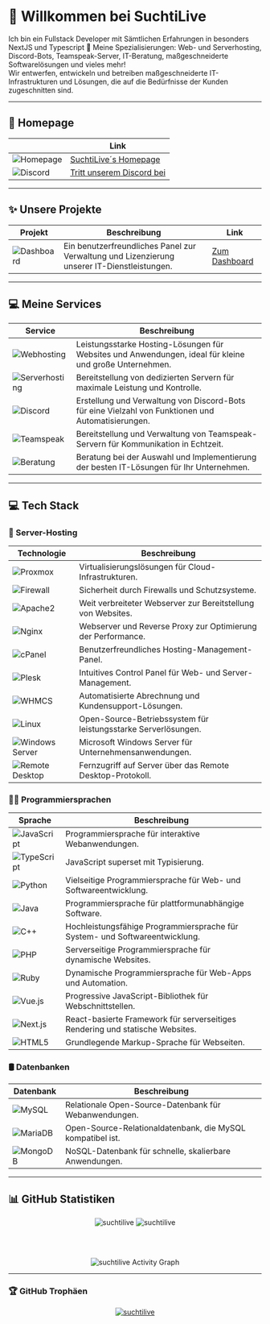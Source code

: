 # 👋 Willkommen bei SuchtiLive 
Ich bin ein Fullstack Developer mit Sämtlichen Erfahrungen in besonders NextJS und Typescript
🧡 Meine Spezialisierungen: Web- und Serverhosting, Discord-Bots, Teamspeak-Server, IT-Beratung, maßgeschneiderte Softwarelösungen und vieles mehr!  
Wir entwerfen, entwickeln und betreiben maßgeschneiderte IT-Infrastrukturen und Lösungen, die auf die Bedürfnisse der Kunden zugeschnitten sind.

---

## 📌 Homepage  
|           | **Link**                                                                 |
|----------------------|--------------------------------------------------------------------------|
| ![Homepage](https://img.shields.io/badge/Homepage-%23FF9C0A.svg?style=for-the-badge&logo=internet-explorer&logoColor=white) | [SuchtiLive´s Homepage](https://www.suchtilive.com) |
| ![Discord](https://img.shields.io/badge/Discord-%2321D1E0.svg?style=for-the-badge&logo=discord&logoColor=white) | [Tritt unserem Discord bei](https://discord.gg/TTcv3PTbUE)

---

## ✨ Unsere Projekte  
| **Projekt**  | **Beschreibung**  | **Link** |
|--------------|-------------------|----------|
| ![Dashboard](https://img.shields.io/badge/License%20Panel-%23FF9C0A.svg?style=for-the-badge&logo=tools&logoColor=white)  | Ein benutzerfreundliches Panel zur Verwaltung und Lizenzierung unserer IT-Dienstleistungen. | [Zum Dashboard](https://dashboard.xtream-itsolutions.com)

---
## 💻 Meine Services  
| **Service** | **Beschreibung** |
|-------------|------------------|
| ![Webhosting](https://img.shields.io/badge/Hosting-%2300A5E5.svg?style=for-the-badge&logo=cloudflare&logoColor=white) | Leistungsstarke Hosting-Lösungen für Websites und Anwendungen, ideal für kleine und große Unternehmen. |
| ![Serverhosting](https://img.shields.io/badge/ServerHosting-%23F7C400.svg?style=for-the-badge&logo=server&logoColor=white) | Bereitstellung von dedizierten Servern für maximale Leistung und Kontrolle. |
| ![Discord](https://img.shields.io/badge/Discord%20Bots-%2321D1E0.svg?style=for-the-badge&logo=discord&logoColor=white) | Erstellung und Verwaltung von Discord-Bots für eine Vielzahl von Funktionen und Automatisierungen. |
| ![Teamspeak](https://img.shields.io/badge/Teamspeak-%2338B1E7.svg?style=for-the-badge&logo=teamspeak&logoColor=white) | Bereitstellung und Verwaltung von Teamspeak-Servern für Kommunikation in Echtzeit. |
| ![Beratung](https://img.shields.io/badge/IT%20Consulting-%234A90E2.svg?style=for-the-badge&logo=consulting&logoColor=white) | Beratung bei der Auswahl und Implementierung der besten IT-Lösungen für Ihr Unternehmen. |

---

## 💻 Tech Stack  
### 📡 Server-Hosting
| **Technologie** | **Beschreibung** |
|-----------------|------------------|
| ![Proxmox](https://img.shields.io/badge/Proxmox-%2361A2D1.svg?style=for-the-badge&logo=proxmox&logoColor=white) | Virtualisierungslösungen für Cloud-Infrastrukturen. |
| ![Firewall](https://img.shields.io/badge/Firewall-%23F44336.svg?style=for-the-badge&logo=firewall&logoColor=white) | Sicherheit durch Firewalls und Schutzsysteme. |
| ![Apache2](https://img.shields.io/badge/Apache2-%23D22128.svg?style=for-the-badge&logo=apache&logoColor=white) | Weit verbreiteter Webserver zur Bereitstellung von Websites. |
| ![Nginx](https://img.shields.io/badge/Nginx-%23000000.svg?style=for-the-badge&logo=nginx&logoColor=white) | Webserver und Reverse Proxy zur Optimierung der Performance. |
| ![cPanel](https://img.shields.io/badge/cPanel-%23FF9C0A.svg?style=for-the-badge&logo=cpanel&logoColor=white) | Benutzerfreundliches Hosting-Management-Panel. |
| ![Plesk](https://img.shields.io/badge/Plesk-%230080FF.svg?style=for-the-badge&logo=plesk&logoColor=white) | Intuitives Control Panel für Web- und Server-Management. |
| ![WHMCS](https://img.shields.io/badge/WHMCS-%2300843E.svg?style=for-the-badge&logo=whmcs&logoColor=white) | Automatisierte Abrechnung und Kundensupport-Lösungen. |
| ![Linux](https://img.shields.io/badge/Linux-%23FCC624.svg?style=for-the-badge&logo=linux&logoColor=black) | Open-Source-Betriebssystem für leistungsstarke Serverlösungen. |
| ![Windows Server](https://img.shields.io/badge/Windows%20Server-%230077B5.svg?style=for-the-badge&logo=microsoft-windows&logoColor=white) | Microsoft Windows Server für Unternehmensanwendungen. |
| ![Remote Desktop](https://img.shields.io/badge/Remote%20Desktop-%2377B5FE.svg?style=for-the-badge&logo=windows&logoColor=white) | Fernzugriff auf Server über das Remote Desktop-Protokoll. |

### 🧑‍💻 Programmiersprachen
| **Sprache**  | **Beschreibung** |
|--------------|------------------|
| ![JavaScript](https://img.shields.io/badge/javascript-%23323330.svg?style=for-the-badge&logo=javascript&logoColor=%23F7DF1E) | Programmiersprache für interaktive Webanwendungen. |
| ![TypeScript](https://img.shields.io/badge/typescript-%23007ACC.svg?style=for-the-badge&logo=typescript&logoColor=white) | JavaScript superset mit Typisierung. |
| ![Python](https://img.shields.io/badge/python-3670A0?style=for-the-badge&logo=python&logoColor=ffdd54) | Vielseitige Programmiersprache für Web- und Softwareentwicklung. |
| ![Java](https://img.shields.io/badge/java-%23ED8B00.svg?style=for-the-badge&logo=java&logoColor=white) | Programmiersprache für plattformunabhängige Software. |
| ![C++](https://img.shields.io/badge/c++-%2300599C.svg?style=for-the-badge&logo=c%2B%2B&logoColor=white) | Hochleistungsfähige Programmiersprache für System- und Softwareentwicklung. |
| ![PHP](https://img.shields.io/badge/php-%23777BB4.svg?style=for-the-badge&logo=php&logoColor=white) | Serverseitige Programmiersprache für dynamische Websites. |
| ![Ruby](https://img.shields.io/badge/ruby-%23CC0000.svg?style=for-the-badge&logo=ruby&logoColor=white) | Dynamische Programmiersprache für Web-Apps und Automation. |
| ![Vue.js](https://img.shields.io/badge/Vue.js-%2335495E.svg?style=for-the-badge&logo=vue.js&logoColor=4FC08D) | Progressive JavaScript-Bibliothek für Webschnittstellen. |
| ![Next.js](https://img.shields.io/badge/Next.js-%23000000.svg?style=for-the-badge&logo=next.js&logoColor=white) | React-basierte Framework für serverseitiges Rendering und statische Websites. |
| ![HTML5](https://img.shields.io/badge/HTML5-%23E34F26.svg?style=for-the-badge&logo=html5&logoColor=white) | Grundlegende Markup-Sprache für Webseiten. |

### 🛢️ Datenbanken
| **Datenbank** | **Beschreibung** |
|---------------|------------------|
| ![MySQL](https://img.shields.io/badge/mysql-%2300f.svg?style=for-the-badge&logo=mysql&logoColor=white) | Relationale Open-Source-Datenbank für Webanwendungen. |
| ![MariaDB](https://img.shields.io/badge/MariaDB-003545?style=for-the-badge&logo=mariadb&logoColor=white) | Open-Source-Relationaldatenbank, die MySQL kompatibel ist. |
| ![MongoDB](https://img.shields.io/badge/MongoDB-%2347A248.svg?style=for-the-badge&logo=mongodb&logoColor=white) | NoSQL-Datenbank für schnelle, skalierbare Anwendungen. |
</p>

---

## 📊 GitHub Statistiken  
<p align="center">
	<img src="https://github-readme-stats.vercel.app/api?username=suchtilive&show_icons=true&theme=dark" alt="suchtilive" />
	<img src="https://github-readme-stats.vercel.app/api/top-langs/?username=suchtilive&layout=compact&theme=dark" alt="suchtilive" />
</p>

<br><br>
<p align="center">
<img alt="suchtilive Activity Graph" src="https://github-readme-activity-graph.vercel.app/graph?username=suchtilive&bg_color=0D1117&color=5BCDEC&line=5BCDEC&point=FFFFFF&hide_border=true"/>
</p>

---

### 🏆 GitHub Trophäen
<p align="center"> <a href="https://github.com/ryo-ma/github-profile-trophy"><img src="https://github-profile-trophy.vercel.app/?username=suchtilive" alt="suchtilive" /></a> </p>
